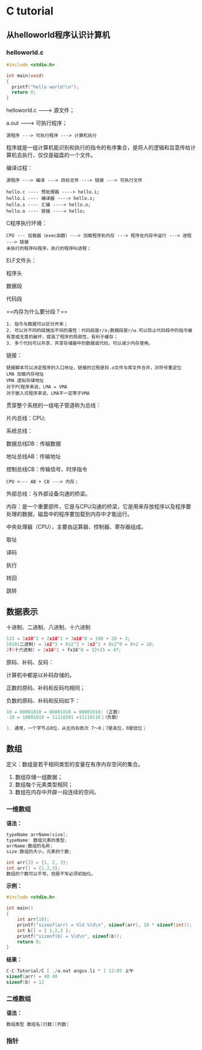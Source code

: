 # C tutorial

## 从helloworld程序认识计算机

### helloworld.c

```c
#include <stdio.h>

int main(void)
{
  printf("hello world!\n");
  return 0;
}
```

helloworld.c ---> 源文件；

a.out ---> 可执行程序；

```
源程序 ---> 可执行程序 ---> 计算机执行 
```

程序就是一组计算机能识别和执行的指令的有序集合，是将人的逻辑和旨意传给计算机去执行，仅仅是磁盘的一个文件。

编译过程：

```
源程序 ---> 编译 ---> 目标文件 ---> 链接 ---> 可执行文件 
```

```
hello.c ---- 预处理器 ----> hello.i;
hello.i ---- 编译器 ----> hello.s;
hello.s ---- 汇编 ----> hello.o;
hello.o ---- 链接 ----> hello;
```

C程序执行环境：

```
CPU --- 加载器（exec函数）---> 加载程序到内存 ---> 程序在内存中运行 ---> 进程 ---> 链接
未执行的程序叫程序，执行的程序叫进程；
```

ELF文件头：

程序头

数据段

代码段

==内存为什么要分段？==

```
1. 指令与数据可以区分开来；
2. 可以对不同的段施加不同的属性：代码段是r/o;数据段是r/w.可以防止代码段中的指令被有意或无意的破坏，提高了程序的局部性，有利于缓存；
3. 多个代码可以共享，共享存储器中的数据或代码，可以减少内存使用。
```

链接：

```
链接脚本可以决定程序的入口地址，链接的过程是将.o文件与库文件合并，对符号重定位
LMA 加载内存地址
VMA 虚拟存储地址
对于PC程序来说，LMA = VMA
对于嵌入式程序来说，LMA不一定等于VMA
```



贯穿整个系统的一组电子管道称为总线：

片内总线：CPU;

系统总线：

数据总线DB：传输数据

地址总线AB：传输地址

控制总线CB：传输信号、时序指令

```
CPU <--- AB + CB ---> 内存；
```

外部总线：与外部设备沟通的桥梁。



内存：是一个重要部件，它是与CPU沟通的桥梁，它是用来存放程序以及程序要处理的数据，磁盘中的程序要加载到内存中才能运行。



中央处理器（CPU），主要由运算器、控制器、寄存器组成。

取址

译码

执行

转回

跳转



## 数据表示

十进制、二进制、八进制、十六进制

```c
123 = 1x10^2 + 2x10^1 + 3x10^0 = 100 + 20 + 3;
1010(二进制) = 1x2^3 + 0x2^2 + 1x2^1 + 0x2^0 = 8+2 = 10;
2f(十六进制) = 2x16^1 + fx16^0 = 32+15 = 47;
```

原码、补码、反码：

计算机中都是以补码存储的。

正数的原码、补码和反码均相同；

负数的原码、补码和反码如下：

```c
10 = 00001010 = 00001010 = 00001010; (正数)
-10 = 10001010 = 11110101 =11110110；（负数）
```



```markdown
1. 通常，一个字节占8位，从左向右依次 7～0；7是高位，0是低位；
```











## 数组

定义：数组是若干相同类型的变量在有序内存空间的集合。

1. 数组存储一组数据；
2. 数组每个元素类型相同；
3. 数组在内存中开辟一段连续的空间。

### 一维数组

**语法：**

```c
typeName arrName[size]; 
typeName: 数组元素的类型;
arrName:数组的名称;
size:数组的大小，元素的个数;

int arr[3] = {1, 2, 3};
int arr[] = {1,2,3};
数组的个数可以不写，但是不写必须初始化。
```

**示例：**

```c
#include <stdio.h>

int main()
{
    int arr[10];
    printf("sizeof(arr) = %ld %ld\n", sizeof(arr), 10 * sizeof(int));
    int b[] = { 1,2,3 };
    printf("sizeof(b) = %ld\n", sizeof(b));
    return 0;
}
```

**结果：**

```c
C-C-Tutorial/C [ ./a.out angus.li * ] 12:05 上午
sizeof(arr) = 40 40
sizeof(b) = 12
```

### 二维数组

**语法：**

```c
数组类型 数组名[行数][列数]
```

### 指针














